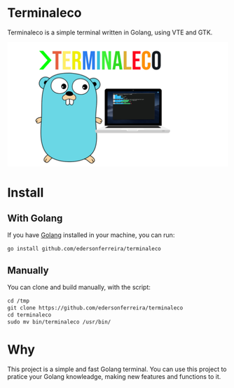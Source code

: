 # Terminaleco

Terminaleco is a simple terminal written in Golang, using VTE and GTK.

![terminaleco](assets/terminaleco.png)

# Install

## With Golang

If you have [Golang](https://golang.org/) installed in your machine, you can run:

```
go install github.com/edersonferreira/terminaleco
```

## Manually

You can clone and build manually, with the script:

```
cd /tmp
git clone https://github.com/edersonferreira/terminaleco
cd terminaleco
sudo mv bin/terminaleco /usr/bin/
```

# Why

This project is a simple and fast Golang terminal. You can use this project to pratice your Golang knowleadge, making new features and functions to it.
